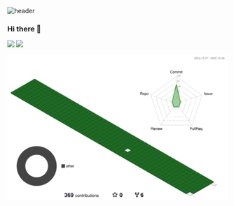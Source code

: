 ![header](https://capsule-render.vercel.app/api?type=waving&color=auto&height=300&section=header&text=TTH%20Git&fontSize=90)

### Hi there 👋

<img src="https://img.shields.io/badge/JavaScript-F7DF1E?style=flat-square&logo=JavaScript&logoColor=black" />

<a href="s">
  <img src="https://github-readme-stats.vercel.app/api/top-langs/?username=teataeho&exclude_repo=teataeho.github.io&layout=compact&theme=transparent" />
</a>

![](./profile-3d-contrib/profile-green-animate.svg)


